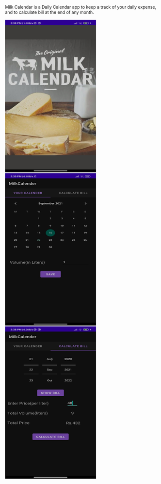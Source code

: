 Milk Calendar is a Daily Calendar app to keep a track of your daily expense, and to calculate bill at the end of any month.
<br><br>
<img src="Screenshots/SplashScreen.jpg" width="300" height="500"/>
<br>
<img src="Screenshots/Calendar.jpeg" width="300" height="500"/>
<br>
<img src="Screenshots/CalculateBill.jpg" width="300" height="500"/>
